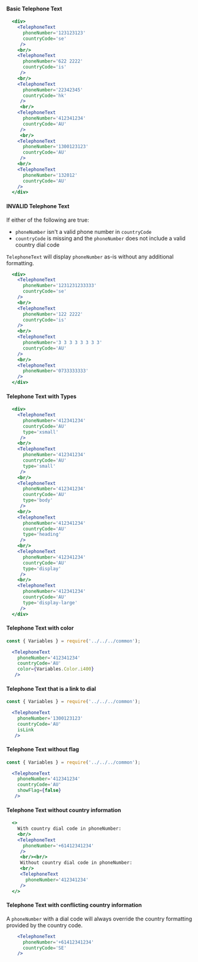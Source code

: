 #### Basic Telephone Text

```jsx
  <div>
    <TelephoneText
      phoneNumber='123123123'
      countryCode='se'
     />
    <br/>
    <TelephoneText
      phoneNumber='622 2222'
      countryCode='is'
     />
    <br/>
    <TelephoneText
      phoneNumber='22342345'
      countryCode='hk'
     />
     <br/>
    <TelephoneText
      phoneNumber='412341234'
      countryCode='AU'
     />
     <br/>
    <TelephoneText
      phoneNumber='1300123123'
      countryCode='AU'
     />
    <br/>
    <TelephoneText
      phoneNumber='132012'
      countryCode='AU'
    />
  </div>
```

#### INVALID Telephone Text

If either of the following are true:
* `phoneNumber` isn't a valid phone number in `countryCode`
* `countryCode` is missing and the `phoneNumber` does not include a valid country dial code

`TelephoneText` will display `phoneNumber` as-is without any additional formatting.

```jsx
  <div>
    <TelephoneText
      phoneNumber='1231231233333'
      countryCode='se'
    />
    <br/>
    <TelephoneText
      phoneNumber='122 2222'
      countryCode='is'
    />
    <br/>
    <TelephoneText
      phoneNumber='3 3 3 3 3 3 3 3'
      countryCode='AU'
    />
    <br/>
    <TelephoneText
      phoneNumber='0733333333'
    />
  </div>
```

#### Telephone Text with Types

```jsx
  <div>
    <TelephoneText
      phoneNumber='412341234'
      countryCode='AU'
      type='xsmall'
     />
    <br/>
    <TelephoneText
      phoneNumber='412341234'
      countryCode='AU'
      type='small'
     />
    <br/>
    <TelephoneText
      phoneNumber='412341234'
      countryCode='AU'
      type='body'
     />
    <br/>
    <TelephoneText
      phoneNumber='412341234'
      countryCode='AU'
      type='heading'
     />
    <br/>
    <TelephoneText
      phoneNumber='412341234'
      countryCode='AU'
      type='display'
     />
    <br/>
    <TelephoneText
      phoneNumber='412341234'
      countryCode='AU'
      type='display-large'
     />
  </div>
```

#### Telephone Text with color

```jsx
const { Variables } = require('../../../common');

  <TelephoneText
    phoneNumber='412341234'
    countryCode='AU'
    color={Variables.Color.i400}
   />
```

#### Telephone Text that is a link to dial

```jsx
const { Variables } = require('../../../common');

  <TelephoneText
    phoneNumber='1300123123'
    countryCode='AU'
    isLink
   />
```

#### Telephone Text without flag

```jsx
const { Variables } = require('../../../common');

  <TelephoneText
    phoneNumber='412341234'
    countryCode='AU'
    showFlag={false}
   />
```

#### Telephone Text without country information

```jsx
  <>
    With country dial code in phoneNumber:
    <br/>
    <TelephoneText
      phoneNumber='+61412341234'
     />
     <br/><br/>
     Without country dial code in phoneNumber:
     <br/>
     <TelephoneText
       phoneNumber='412341234'
     />
  </>
```

#### Telephone Text with conflicting country information

A `phoneNumber` with a dial code will always override the country formatting provided by the country code.

```jsx
    <TelephoneText
      phoneNumber='+61412341234'
      countryCode='SE'
    />
```
